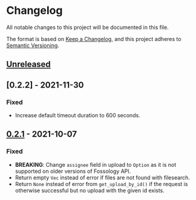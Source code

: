 <!--
SPDX-FileCopyrightText: 2021 HH Partners
 
SPDX-License-Identifier: MIT
 -->

# Changelog

All notable changes to this project will be documented in this file.

The format is based on [Keep a Changelog](https://keepachangelog.com/en/1.0.0/),
and this project adheres to [Semantic Versioning](https://semver.org/spec/v2.0.0.html).

## [Unreleased]

## [0.2.2] - 2021-11-30

### Fixed

- Increase default timeout duration to 600 seconds.

## [0.2.1] - 2021-10-07

### Fixed

- **BREAKING**: Change `assignee` field in upload to `Option` as it is not supported on older
  versions of Fossology API.
- Return empty `Vec` instead of error if files are not found with filesearch.
- Return `None` instead of error from `get_upload_by_id()` if the request is otherwise successful
  but no upload with the given id exists.

[unreleased]: https://github.com/doubleopen-project/fossology-rs/compare/v0.2.2...HEAD
[0.2.1]: https://github.com/doubleopen-project/fossology-rs/compare/v0.2.1...v0.2.2
[0.2.1]: https://github.com/doubleopen-project/fossology-rs/compare/v0.2.0...v0.2.1
